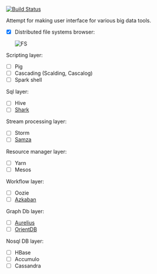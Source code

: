 [![Build Status](https://travis-ci.org/petro-rudenko/bigdata-ui.png)](https://travis-ci.org/petro-rudenko/bigdata-ui)

Attempt for making user interface for various big data tools.

- [x] Distributed file systems browser:

     ![FS](http://ubuntuone.com/4A9IIlCihlIw7iVqdqCKWV)

Scripting layer:

- [ ] Pig
- [ ] Cascading (Scalding, Cascalog)
- [ ] Spark shell

Sql layer:

- [ ] Hive
- [ ] [Shark](https://github.com/amplab/shark/wiki)

Stream processing layer:

- [ ] Storm
- [ ] [Samza](http://samza.incubator.apache.org/)

Resource manager layer:

- [ ] Yarn
- [ ] Mesos

Workflow layer:

- [ ] Oozie
- [ ] [Azkaban](http://data.linkedin.com/opensource/azkaban)

Graph Db layer:

- [ ] [Aurelius](http://thinkaurelius.com/)
- [ ] [OrientDB](http://www.orientdb.org/)

Nosql DB layer:

- [ ] HBase
- [ ] Accumulo
- [ ] Cassandra
